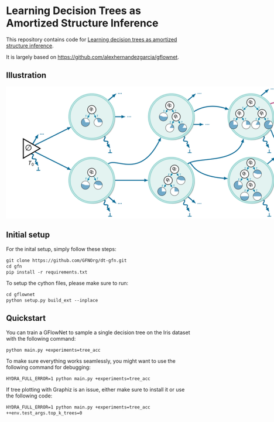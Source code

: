 # **Learning Decision Trees as Amortized Structure Inference** #

This repository contains code for [Learning decision trees as amortized structure inference](https://arxiv.org/abs/2503.06985).

It is largely based on https://github.com/alexhernandezgarcia/gflownet.

## **Illustration** ## 
<p align="center">
  <img src="assets/mdp.svg" alt="Illustration- Learning a decision tree as a Markov decision process." style="max-width: 200%; height: auto;">
</p>

## **Initial setup** ##
For the inital setup, simply follow these steps: 

````
git clone https://github.com/GFNOrg/dt-gfn.git
cd gfn
pip install -r requirements.txt
````

To setup the cython files, please make sure to run:
````
cd gflownet
python setup.py build_ext --inplace
````

## **Quickstart** ## 
You can train a GFlowNet to sample a single decision tree on the Iris dataset with the following command: 

````
python main.py +experiments=tree_acc
````

To make sure everything works seamlessly, you might want to use the following command for debugging: 
````
HYDRA_FULL_ERROR=1 python main.py +experiments=tree_acc
````

If tree plotting with Graphiz is an issue, either make sure to install it or use the following code:
````
HYDRA_FULL_ERROR=1 python main.py +experiments=tree_acc ++env.test_args.top_k_trees=0
````

